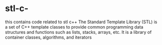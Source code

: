 # stl-c-
this contains code related to stl c++
The Standard Template Library (STL) is a set of C++ template classes to provide common programming data structures and functions such as lists, stacks, arrays, etc. It is a library of container classes, algorithms, and iterators
